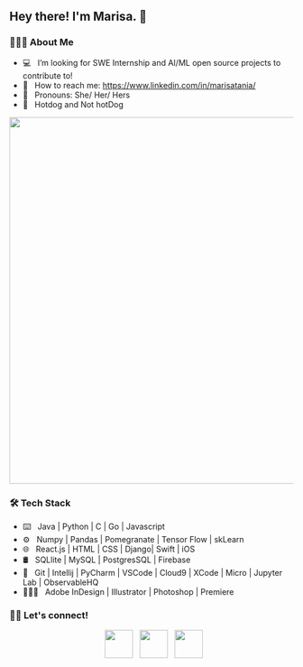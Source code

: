 <h2> Hey there! I'm Marisa. 👋 </h2>

<h3> 👩🏻‍💻 About Me </h3>

- 💻 &nbsp; I’m looking for SWE Internship and AI/ML open source projects to contribute to!
- 💬 &nbsp; How to reach me: https://www.linkedin.com/in/marisatania/
- 🦄 &nbsp; Pronouns: She/ Her/ Hers
- 🌭 &nbsp; Hotdog and Not hotDog

<img src="https://user-images.githubusercontent.com/60201466/129272454-0ffe351c-3dc4-467a-889f-3ea01e5c1860.gif" width="650">

<h3>🛠 Tech Stack</h3>

- ⌨️ &nbsp; Java | Python | C | Go | Javascript
- ⚙️ &nbsp; Numpy | Pandas | Pomegranate | Tensor Flow | skLearn
- 🌐 &nbsp; React.js | HTML | CSS | Django| Swift | iOS
- 🛢 &nbsp; SQLlite | MySQL | PostgresSQL | Firebase
- 🔧 &nbsp; Git | Intellij | PyCharm | VSCode | Cloud9 | XCode | Micro | Jupyter Lab | ObservableHQ
- 👩🏼‍🎨 &nbsp; Adobe InDesign | Illustrator | Photoshop | Premiere

<h3> 🤝🏻 Let's connect! </h3>

<p align="center">
&nbsp; <a href="https://www.linkedin.com/in/marisatania/" target="_blank" rel="noopener noreferrer"><img src="https://img.icons8.com/plasticine/100/000000/linkedin.png" width="50" /></a>
&nbsp; <a href="https://www.instagram.com/marisatania/" target="_blank" rel="noopener noreferrer"><img src="https://img.icons8.com/plasticine/100/000000/instagram-new.png" width="50" /></a>  
&nbsp; <a href="mailto:mt.marisatania@gmail.com" target="_blank" rel="noopener noreferrer"><img src="https://img.icons8.com/plasticine/100/000000/gmail.png"  width="50" /></a>
</p>

